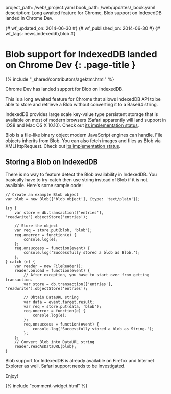 project_path: /web/_project.yaml
book_path: /web/updates/_book.yaml
description: Long awaited feature for Chrome, Blob support on IndexedDB landed in Chrome Dev.

{# wf_updated_on: 2014-06-30 #}
{# wf_published_on: 2014-06-30 #}
{# wf_tags: news,indexeddb,blob #}

# Blob support for IndexedDB landed on Chrome Dev {: .page-title }

{% include "_shared/contributors/agektmr.html" %}


Chrome Dev has landed support for Blob on IndexedDB.

This is a long awaited feature for Chrome that allows IndexedDB API to be able to store and retrieve a Blob without converting it to a Base64 string.


IndexedDB provides large scale key-value type persistent storage that is available on most of modern browsers (Safari apparently will land support in iOS8 and Mac OS X 10.10). Check out [its implementation status](http://caniuse.com/#search=indexeddb).


Blob is a file-like binary object modern JavaScript engines can handle. File objects inherits from Blob. You can also fetch images and files as Blob via XMLHttpRequest. Check out [its implementation status](http://caniuse.com/#search=blob).


## Storing a Blob on IndexedDB
There is no way to feature detect the Blob availability in IndexedDB. You basically have to try-catch then use string instead of Blob if it is not available. Here's some sample code:


    // Create an example Blob object
    var blob = new Blob(['blob object'], {type: 'text/plain'});
    
    try {
        var store = db.transaction(['entries'], 'readwrite').objectStore('entries');
    
        // Store the object  
        var req = store.put(blob, 'blob');
        req.onerror = function(e) {
            console.log(e);
        };
        req.onsuccess = function(event) {
            console.log('Successfully stored a blob as Blob.');
        };
    } catch (e) {
        var reader = new FileReader();
        reader.onload = function(event) {
            // After exception, you have to start over from getting transaction.
            var store = db.transaction(['entries'], 'readwrite').objectStore('entries');
    
            // Obtain DataURL string
            var data = event.target.result;
            var req = store.put(data, 'blob');
            req.onerror = function(e) {
                console.log(e);
            };
            req.onsuccess = function(event) {
                console.log('Successfully stored a blob as String.');
            };
        };
        // Convert Blob into DataURL string
        reader.readAsDataURL(blob);
    }
    

Blob support for IndexedDB is already available on Firefox and Internet Explorer as well. Safari support needs to be investigated.


Enjoy!


{% include "comment-widget.html" %}
